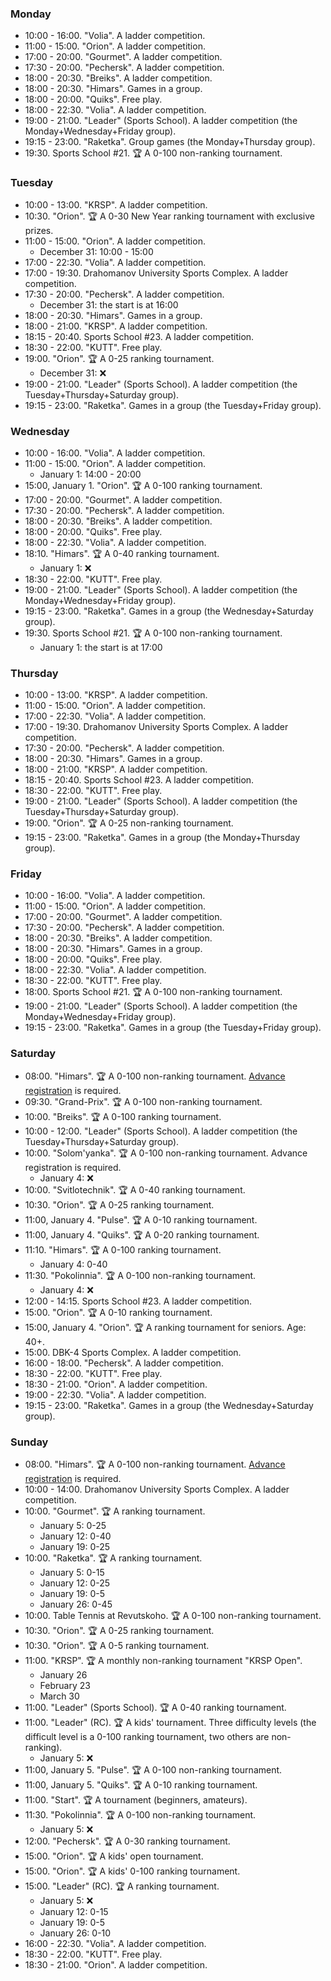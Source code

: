 
<h3 id="monday">Monday</h3>

* 10:00 - 16:00. "Volia". A ladder competition.
* 11:00 - 15:00. "Orion". A ladder competition.
* 17:00 - 20:00. "Gourmet". A ladder competition.
* 17:30 - 20:00. "Pechersk". A ladder competition.
* 18:00 - 20:30. "Breiks". A ladder competition.
* 18:00 - 20:30. "Himars". Games in a group.
* 18:00 - 20:00. "Quiks". Free play.
* 18:00 - 22:30. "Volia". A ladder competition.
* 19:00 - 21:00. "Leader" (Sports School). A ladder competition (the Monday+Wednesday+Friday group).
* 19:15 - 23:00. "Raketka". Group games (the Monday+Thursday group).
* 19:30. Sports School #21. 🏆 A 0-100 non-ranking tournament.

<h3 id="tuesday">Tuesday</h3>

* 10:00 - 13:00. "KRSP". A ladder competition.
* 10:30. "Orion". 🏆 A 0-30 New Year ranking tournament with exclusive prizes.
* 11:00 - 15:00. "Orion". A ladder competition.
  * December 31: 10:00 - 15:00
* 17:00 - 22:30. "Volia". A ladder competition.
* 17:00 - 19:30. Drahomanov University Sports Complex. A ladder competition.
* 17:30 - 20:00. "Pechersk". A ladder competition.
  * December 31: the start is at 16:00
* 18:00 - 20:30. "Himars". Games in a group.
* 18:00 - 21:00. "KRSP". A ladder competition.
* 18:15 - 20:40. Sports School #23. A ladder competition.
* 18:30 - 22:00. "KUTT". Free play.
* 19:00. "Orion". 🏆 A 0-25 ranking tournament.
  * December 31: ❌
* 19:00 - 21:00. "Leader" (Sports School). A ladder competition (the Tuesday+Thursday+Saturday group).
* 19:15 - 23:00. "Raketka". Games in a group (the Tuesday+Friday group).

<h3 id="wednesday">Wednesday</h3>

* 10:00 - 16:00. "Volia". A ladder competition.
* 11:00 - 15:00. "Orion". A ladder competition.
  * January 1: 14:00 - 20:00
* 15:00, January 1. "Orion". 🏆 A 0-100 ranking tournament.
* 17:00 - 20:00. "Gourmet". A ladder competition.
* 17:30 - 20:00. "Pechersk". A ladder competition.
* 18:00 - 20:30. "Breiks". A ladder competition.
* 18:00 - 20:00. "Quiks". Free play.
* 18:00 - 22:30. "Volia". A ladder competition.
* 18:10. "Himars". 🏆 A 0-40 ranking tournament.
  * January 1: ❌
* 18:30 - 22:00. "KUTT". Free play.
* 19:00 - 21:00. "Leader" (Sports School). A ladder competition (the Monday+Wednesday+Friday group).
* 19:15 - 23:00. "Raketka". Games in a group (the Wednesday+Saturday group).
* 19:30. Sports School #21. 🏆 A 0-100 non-ranking tournament.
  * January 1: the start is at 17:00

<h3 id="thursday">Thursday</h3>

* 10:00 - 13:00. "KRSP". A ladder competition.
* 11:00 - 15:00. "Orion". A ladder competition.
* 17:00 - 22:30. "Volia". A ladder competition.
* 17:00 - 19:30. Drahomanov University Sports Complex. A ladder competition.
* 17:30 - 20:00. "Pechersk". A ladder competition.
* 18:00 - 20:30. "Himars". Games in a group.
* 18:00 - 21:00. "KRSP". A ladder competition.
* 18:15 - 20:40. Sports School #23. A ladder competition.
* 18:30 - 22:00. "KUTT". Free play.
* 19:00 - 21:00. "Leader" (Sports School). A ladder competition (the Tuesday+Thursday+Saturday group).
* 19:00. "Orion". 🏆 A 0-25 non-ranking tournament.
* 19:15 - 23:00. "Raketka". Games in a group (the Monday+Thursday group).

<h3 id="friday">Friday</h3>

* 10:00 - 16:00. "Volia". A ladder competition.
* 11:00 - 15:00. "Orion". A ladder competition.
* 17:00 - 20:00. "Gourmet". A ladder competition.
* 17:30 - 20:00. "Pechersk". A ladder competition.
* 18:00 - 20:30. "Breiks". A ladder competition.
* 18:00 - 20:30. "Himars". Games in a group.
* 18:00 - 20:00. "Quiks". Free play.
* 18:00 - 22:30. "Volia". A ladder competition.
* 18:30 - 22:00. "KUTT". Free play.
* 18:00. Sports School #21. 🏆 A 0-100 non-ranking tournament.
* 19:00 - 21:00. "Leader" (Sports School). A ladder competition (the Monday+Wednesday+Friday group).
* 19:15 - 23:00. "Raketka". Games in a group (the Tuesday+Friday group).

<h3 id="saturday">Saturday</h3>

* 08:00. "Himars". 🏆 A 0-100 non-ranking tournament. [Advance registration](https://t.me/+yOOJ3CrdhyBjNzhi) is required.
* 09:30. "Grand-Prix". 🏆 A 0-100 non-ranking tournament.
* 10:00. "Breiks". 🏆 A 0-100 ranking tournament.
* 10:00 - 12:00. "Leader" (Sports School). A ladder competition (the Tuesday+Thursday+Saturday group).
* 10:00. "Solom'yanka". 🏆 A 0-100 non-ranking tournament. Advance registration is required.
  * January 4: ❌
* 10:00. "Svitlotechnik". 🏆 A 0-40 ranking tournament.
* 10:30. "Orion". 🏆 A 0-25 ranking tournament.
* 11:00, January 4. "Pulse". 🏆 A 0-10 ranking tournament.
* 11:00, January 4. "Quiks". 🏆 A 0-20 ranking tournament.
* 11:10. "Himars". 🏆 A 0-100 ranking tournament.
  * January 4: 0-40
* 11:30. "Pokolinnia". 🏆 A 0-100 non-ranking tournament.
  * January 4: ❌
* 12:00 - 14:15. Sports School #23. A ladder competition.
* 15:00. "Orion". 🏆 A 0-10 ranking tournament.
* 15:00, January 4. "Orion". 🏆 A ranking tournament for seniors. Age: 40+.
* 15:00. DBK-4 Sports Complex. A ladder competition.
* 16:00 - 18:00. "Pechersk". A ladder competition.
* 18:30 - 22:00. "KUTT". Free play.
* 18:30 - 21:00. "Orion". A ladder competition.
* 19:00 - 22:30. "Volia". A ladder competition.
* 19:15 - 23:00. "Raketka". Games in a group (the Wednesday+Saturday group).

<h3 id="sunday">Sunday</h3>

* 08:00. "Himars". 🏆 A 0-100 non-ranking tournament. [Advance registration](https://t.me/+yOOJ3CrdhyBjNzhi) is required.
* 10:00 - 14:00. Drahomanov University Sports Complex. A ladder competition.
* 10:00. "Gourmet". 🏆 A ranking tournament.
  * January 5: 0-25
  * January 12: 0-40
  * January 19: 0-25
* 10:00. "Raketka". 🏆 A ranking tournament.
  * January 5: 0-15
  * January 12: 0-25
  * January 19: 0-5
  * January 26: 0-45
* 10:00. Table Tennis at Revutskoho. 🏆 A 0-100 non-ranking tournament.
* 10:30. "Orion". 🏆 A 0-25 ranking tournament.
* 10:30. "Orion". 🏆 A 0-5 ranking tournament.
* 11:00. "KRSP". 🏆 A monthly non-ranking tournament "KRSP Open".
  * January 26
  * February 23
  * March 30
* 11:00. "Leader" (Sports School). 🏆 A 0-40 ranking tournament.
* 11:00. "Leader" (RC). 🏆 A kids' tournament. Three difficulty levels (the difficult level is a 0-100 ranking tournament, two others are non-ranking).
  * January 5: ❌
* 11:00, January 5. "Pulse". 🏆 A 0-100 non-ranking tournament.
* 11:00, January 5. "Quiks". 🏆 A 0-10 ranking tournament.
* 11:00. "Start". 🏆 A tournament (beginners, amateurs).
* 11:30. "Pokolinnia". 🏆 A 0-100 non-ranking tournament.
  * January 5: ❌
* 12:00. "Pechersk". 🏆 A 0-30 ranking tournament.
* 15:00. "Orion". 🏆 A kids' open tournament.
* 15:00. "Orion". 🏆 A kids' 0-100 ranking tournament.
* 15:00. "Leader" (RC). 🏆 A ranking tournament.
  * January 5: ❌
  * January 12: 0-15
  * January 19: 0-5
  * January 26: 0-10
* 16:00 - 22:30. "Volia". A ladder competition.
* 18:30 - 22:00. "KUTT". Free play.
* 18:30 - 21:00. "Orion". A ladder competition.
